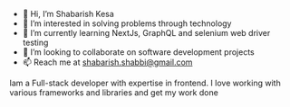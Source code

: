 - 👋 Hi, I’m Shabarish Kesa
- 👀 I’m interested in solving problems through technology
- 🌱 I’m currently learning NextJs, GraphQL and selenium web driver testing
- 💞️ I’m looking to collaborate on software development projects
- 📫 Reach me at shabarish.shabbi@gmail.com

Iam a Full-stack developer with expertise in frontend. I love working with various frameworks and libraries and get my work done

<!---
shabbi268/shabbi268 is a ✨ special ✨ repository because its `README.md` (this file) appears on your GitHub profile.
You can click the Preview link to take a look at your changes.
--->
